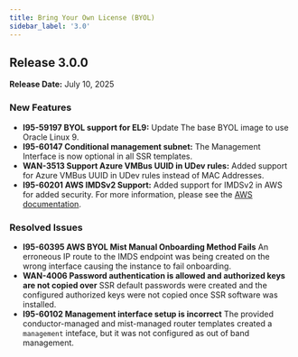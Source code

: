 ```yaml
---
title: Bring Your Own License (BYOL)
sidebar_label: '3.0'
---
```

## Release 3.0.0

**Release Date:** July 10, 2025

### New Features
- **I95-59197 BYOL support for EL9:** Update The base BYOL image to use Oracle Linux 9.
- **I95-60147 Conditional management subnet:** The Management Interface is now optional in all SSR templates.
- **WAN-3513 Support Azure VMBus UUID in UDev rules:** Added support for Azure VMBus UUID in UDev rules instead of MAC Addresses.
- **I95-60201 AWS IMDSv2 Support:** Added support for IMDSv2 in AWS for added security. For more information, please see the [AWS documentation](https://docs.aws.amazon.com/AWSEC2/latest/UserGuide/configuring-instance-metadata-service.html).


### Resolved Issues
- **I95-60395 AWS BYOL Mist Manual Onboarding Method Fails** An erroneous IP route to the IMDS endpoint was being created on the wrong interface causing the instance to fail onboarding.
- **WAN-4006 Password authentication is allowed and authorized keys are not copied over** SSR default passwords were created and the configured authorized keys were not copied once SSR software was installed.
- **I95-60102 Management interface setup is incorrect** The provided conductor-managed and mist-managed router templates created a `management` inteface, but it was not configured as out of band management.
